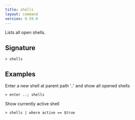 ```yaml
---
title: shells
layout: command
version: 0.59.0
---
```


Lists all open shells.

## Signature

```> shells ```

## Examples

Enter a new shell at parent path '..' and show all opened shells
```shell
> enter ..; shells
```

Show currently active shell
```shell
> shells | where active == $true
```
